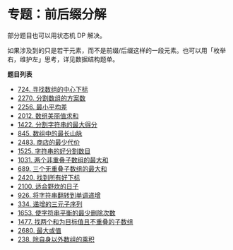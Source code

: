 # 专题：前后缀分解

部分题目也可以用状态机 DP 解决。

如果涉及到的只是若干元素，而不是前缀/后缀这样的一段元素。也可以用「枚举右，维护左」思考，详见数据结构题单。

**题目列表**

- [724. 寻找数组的中心下标](https://leetcode.cn/problems/find-pivot-index/description/)
- [2270. 分割数组的方案数](https://leetcode.cn/problems/number-of-ways-to-split-array/description/)
- [2256. 最小平均差](https://leetcode.cn/problems/minimum-average-difference/description/)
- [2012. 数组美丽值求和](https://leetcode.cn/problems/sum-of-beauty-in-the-array/description/)
- [1422. 分割字符串的最大得分](https://leetcode.cn/problems/maximum-score-after-splitting-a-string/description/)
- [845. 数组中的最长山脉](https://leetcode.cn/problems/longest-mountain-in-array/description/)
- [2483. 商店的最少代价](https://leetcode.cn/problems/minimum-penalty-for-a-shop/description/)
- [1525. 字符串的好分割数目](https://leetcode.cn/problems/number-of-good-ways-to-split-a-string/description/)
- [1031. 两个非重叠子数组的最大和](https://leetcode.cn/problems/maximum-sum-of-two-non-overlapping-subarrays/description/)
- [689. 三个无重叠子数组的最大和](https://leetcode.cn/problems/maximum-sum-of-3-non-overlapping-subarrays/description/)
- [2420. 找到所有好下标](https://leetcode.cn/problems/find-all-good-indices/description/)
- [2100. 适合野炊的日子](https://leetcode.cn/problems/find-good-days-to-rob-the-bank/description/)
- [926. 将字符串翻转到单调递增](https://leetcode.cn/problems/flip-string-to-monotone-increasing/description/)
- [334. 递增的三元子序列](https://leetcode.cn/problems/increasing-triplet-subsequence/description/)
- [1653. 使字符串平衡的最少删除次数](https://leetcode.cn/problems/minimum-deletions-to-make-string-balanced/description/)
- [1477. 找两个和为目标值且不重叠的子数组](https://leetcode.cn/problems/find-two-non-overlapping-sub-arrays-each-with-target-sum/description/)
- [2680. 最大或值](https://leetcode.cn/problems/maximum-or/description/)
- [238. 除自身以外数组的乘积](https://leetcode.cn/problems/product-of-array-except-self/description/)
